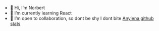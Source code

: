 - 👋 Hi, I’m Norbert
- 🌱 I’m currently learning React
- 💞️ I’m open to collaboration, so dont be shy  I dont bite
[Anyiena github stats](https://github-readme-stats.vercel.app/api?username=YOUR_ANYIENA&show_icons=true&hide_border=true)

<!---
Anyiena/Anyiena is a ✨ special ✨ repository because its `README.md` (this file) appears on your GitHub profile.
You can click the Preview link to take a look at your changes.
--->
